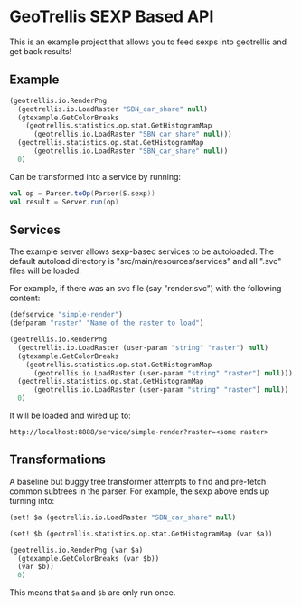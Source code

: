 # GeoTrellis SEXP Based API

This is an example project that allows you to feed sexps into geotrellis
and get back results!

## Example

```lisp
(geotrellis.io.RenderPng
  (geotrellis.io.LoadRaster "SBN_car_share" null)
  (gtexample.GetColorBreaks
    (geotrellis.statistics.op.stat.GetHistogramMap
      (geotrellis.io.LoadRaster "SBN_car_share" null)))
  (geotrellis.statistics.op.stat.GetHistogramMap
      (geotrellis.io.LoadRaster "SBN_car_share" null))
  0)
```

Can be transformed into a service by running:

```scala
val op = Parser.toOp(Parser(S.sexp))
val result = Server.run(op)
```

## Services

The example server allows sexp-based services to be autoloaded.
The default autoload directory is "src/main/resources/services" and all
".svc" files will be loaded.

For example, if there was an svc file (say "render.svc") with the
following content:

```lisp
(defservice "simple-render")
(defparam "raster" "Name of the raster to load")

(geotrellis.io.RenderPng
  (geotrellis.io.LoadRaster (user-param "string" "raster") null)
  (gtexample.GetColorBreaks
    (geotrellis.statistics.op.stat.GetHistogramMap
      (geotrellis.io.LoadRaster (user-param "string" "raster") null)))
  (geotrellis.statistics.op.stat.GetHistogramMap
      (geotrellis.io.LoadRaster (user-param "string" "raster") null))
  0)
```

It will be loaded and wired up to:

```
http://localhost:8888/service/simple-render?raster=<some raster>
```

## Transformations

A baseline but buggy tree transformer attempts to
find and pre-fetch common subtrees in the parser. For example,
the sexp above ends up turning into:

```lisp
(set! $a (geotrellis.io.LoadRaster "SBN_car_share" null)
```

```lisp
(set! $b (geotrellis.statistics.op.stat.GetHistogramMap (var $a))
```

```lisp
(geotrellis.io.RenderPng (var $a)
  (gtexample.GetColorBreaks (var $b))
  (var $b))
  0)
```

This means that ```$a``` and ```$b``` are only run once.
